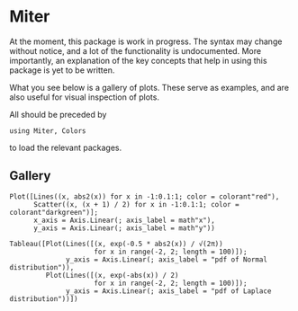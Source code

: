 # Miter

At the moment, this package is work in progress. The syntax may change without notice, and a lot of the functionality is undocumented. More importantly, an explanation of the key concepts that help in using this package is yet to be written.

What you see below is a gallery of plots. These serve as examples, and are also useful for visual inspection of plots.

All should be preceded by

```@example all
using Miter, Colors
```
to load the relevant packages.

## Gallery

```@example all
Plot([Lines((x, abs2(x)) for x in -1:0.1:1; color = colorant"red"),
      Scatter((x, (x + 1) / 2) for x in -1:0.1:1; color = colorant"darkgreen")];
      x_axis = Axis.Linear(; axis_label = math"x"),
      y_axis = Axis.Linear(; axis_label = math"y"))
```

```@example all
Tableau([Plot(Lines([(x, exp(-0.5 * abs2(x)) / √(2π))
                     for x in range(-2, 2; length = 100)]);
              y_axis = Axis.Linear(; axis_label = "pdf of Normal distribution")),
         Plot(Lines([(x, exp(-abs(x)) / 2)
                     for x in range(-2, 2; length = 100)]);
              y_axis = Axis.Linear(; axis_label = "pdf of Laplace distribution"))])
```
